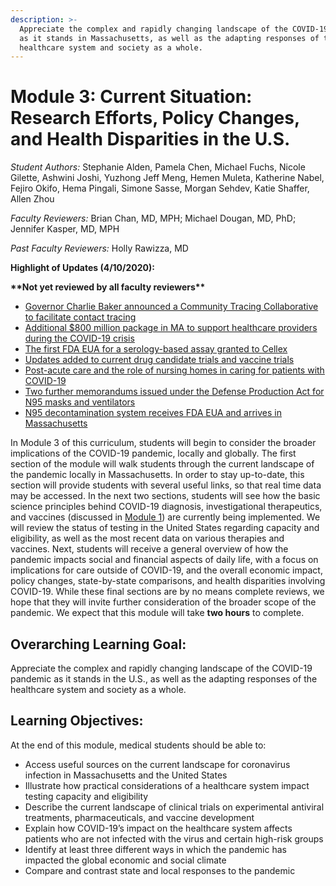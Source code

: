 ```yaml
---
description: >-
  Appreciate the complex and rapidly changing landscape of the COVID-19 pandemic
  as it stands in Massachusetts, as well as the adapting responses of the
  healthcare system and society as a whole.
---
```


# Module 3: Current Situation: Research Efforts, Policy Changes, and Health Disparities in the U.S.

_Student Authors:_  Stephanie Alden, Pamela Chen, Michael Fuchs, Nicole Gilette, Ashwini Joshi, Yuzhong Jeff Meng, Hemen Muleta, Katherine Nabel, Fejiro Okifo, Hema Pingali, Simone Sasse, Morgan Sehdev, Katie Shaffer, Allen Zhou

_Faculty Reviewers:_ Brian Chan, MD, MPH; Michael Dougan, MD, PhD; Jennifer Kasper, MD, MPH

_Past Faculty Reviewers:_ Holly Rawizza, MD

**Highlight of Updates \(4/10/2020\):**

**\*\*Not yet reviewed by all faculty reviewers\*\***

* [Governor Charlie Baker announced a Community Tracing Collaborative to facilitate contact tracing](https://curriculum.covidstudentresponse.org/module-3-current-situation-and-healthcare-response/current-landscape-for-covid-19-in-massachusetts#latest-announcements-in-massachusetts)
* [Additional $800 million package in MA to support healthcare providers during the COVID-19 crisis](https://curriculum.covidstudentresponse.org/module-3-current-situation-and-healthcare-response/current-landscape-for-covid-19-in-massachusetts#latest-announcements-in-massachusetts)
* [The first FDA EUA for a serology-based assay granted to Cellex](https://curriculum.covidstudentresponse.org/module-3-current-situation-and-healthcare-response/testing-capacity-and-eligibility#testing-capacity)
* [Updates added to current drug candidate trials and vaccine trials](https://curriculum.covidstudentresponse.org/module-3-current-situation-and-healthcare-response/ongoing-clinical-trials)
* [Post-acute care and the role of nursing homes in caring for patients with COVID-19](https://curriculum.covidstudentresponse.org/module-3-current-situation-and-healthcare-response/implication-for-the-healthcare-system-beyond-covid-19-patients#the-role-of-skilled-nursing-facilities-and-nursing-homes)
* [Two further memorandums issued under the Defense Production Act for N95 masks and ventilators](https://curriculum.covidstudentresponse.org/module-3-current-situation-and-healthcare-response/socioeconomic-ramifications#understanding-the-medical-supply-shortage)
* [N95 decontamination system receives FDA EUA and arrives in Massachusetts](https://curriculum.covidstudentresponse.org/module-3-current-situation-and-healthcare-response/socioeconomic-ramifications#understanding-the-medical-supply-shortage)

In Module 3 of this curriculum, students will begin to consider the broader implications of the COVID-19 pandemic, locally and globally. The first section of the module will walk students through the current landscape of the pandemic locally in Massachusetts. In order to stay up-to-date, this section will provide students with several useful links, so that real time data may be accessed. In the next two sections, students will see how the basic science principles behind COVID-19 diagnosis, investigational therapeutics, and vaccines \(discussed in [Module 1](https://docs.google.com/document/d/1gjUuqTLi7xqMVzgWeYAFulmaIiKzhYY89PVOJJVvlNo/edit?ts=5e743689)\) are currently being implemented. We will review the status of testing in the United States regarding capacity and eligibility, as well as the most recent data on various therapies and vaccines. Next,  students will receive a general overview of how the pandemic impacts social and financial aspects of daily life, with a focus on implications for care outside of COVID-19, and the overall economic impact, policy changes, state-by-state comparisons, and health disparities involving COVID-19. While these final sections are by no means complete reviews, we hope that they will invite further consideration of the broader scope of the pandemic. We expect that this module will take **two hours** to complete.  


## Overarching Learning Goal:

Appreciate the complex and rapidly changing landscape of the COVID-19 pandemic as it stands in the U.S., as well as the adapting responses of the healthcare system and society as a whole.

## Learning Objectives:

At the end of this module, medical students should be able to:

* Access useful sources on the current landscape for coronavirus infection in Massachusetts and the United States
* Illustrate how practical considerations of a healthcare system impact testing capacity and eligibility
* Describe the current landscape of clinical trials on experimental antiviral treatments, pharmaceuticals, and vaccine development 
* Explain how COVID-19’s impact on the healthcare system affects patients who are not infected with the virus and certain high-risk groups
* Identify at least three different ways in which the pandemic has impacted the global economic and social climate
* Compare and contrast state and local responses to the pandemic

